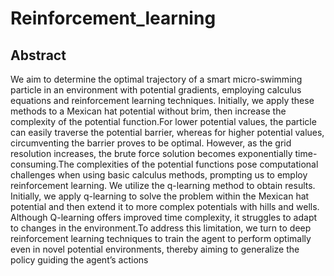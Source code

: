 ﻿# Reinforcement_learning
## Abstract 
We aim to determine the optimal trajectory of a smart micro-swimming particle in an environment with potential gradients, employing calculus equations
and reinforcement learning techniques. Initially, we apply these methods to a Mexican hat potential without brim, then increase the complexity of the
potential function.For lower potential values, the particle can easily traverse the potential barrier, whereas for higher potential values, circumventing
the barrier proves to be optimal. However, as the grid resolution increases, the brute force solution becomes exponentially time-consuming.The
complexities of the potential functions pose computational challenges when using basic calculus methods, prompting us to employ reinforcement
learning. We utilize the q-learning method to obtain results. Initially, we apply q-learning to solve the problem within the Mexican hat potential and then
extend it to more complex potentials with hills and wells. Although Q-learning offers improved time complexity, it struggles to adapt to changes in the
environment.To address this limitation, we turn to deep reinforcement learning techniques to train the agent to perform optimally even in novel potential
environments, thereby aiming to generalize the policy guiding the agent’s actions
